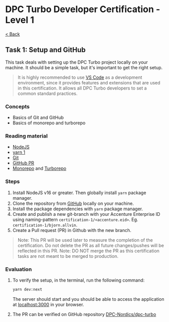 # DPC Turbo Developer Certification - Level 1

[< Back](index.md)

## Task 1: Setup and GitHub

This task deals with setting up the DPC Turbo project locally on your machine. It should be a simple task, but it's important to get the right setup.

> It is highly recommended to use [VS Code](https://code.visualstudio.com/) as a development environment, since it provides features and extensions that are used in this certification. It allows all DPC Turbo developers to set a common standard practices.

### Concepts

- Basics of Git and GitHub
- Basics of monorepo and turborepo

### Reading material

- [NodeJS](https://nodejs.org/en/)
- [yarn 1](https://classic.yarnpkg.com/en/docs)
- [Git](https://www.atlassian.com/git)
- [GitHub PR](https://docs.github.com/en/pull-requests/collaborating-with-pull-requests/proposing-changes-to-your-work-with-pull-requests/about-pull-requests)
- [Monorepo](https://monorepo.tools) and [Turborepo](https://turborepo.org)

### Steps

1. Install NodeJS v16 or greater. Then globally install `yarn` package manager.
2. Clone the repository from [GitHub](https://github.com/DPC-Nordics/dpc-turbo) locally on your machine.
3. Install the package dependencies with `yarn` package manager.
4. Create and publish a new git-branch with your Accenture Enterprise ID using naming-pattern `certification-1/<accenture.eid>`. Eg. `certification-1/bjorn.allvin`.
5. Create a Pull request (PR) in Github with the new branch.

> Note: This PR will be used later to measure the completion of the certification. Do not delete the PR as all future changes/pushes will be reflected in this PR.
> Note: DO NOT merge the PR as this certification tasks are not meant to be merged to production.

### Evaluation

1. To verify the setup, in the terminal, run the following command:

   ```bash
   yarn dev:next
   ```

   The server should start and you should be able to access the application at [localhost:3000](http://localhost:3000) in your browser.

2. The PR can be verified on GitHub repository [DPC-Nordics/dpc-turbo](https://github.com/DPC-Nordics/dpc-turbo/pulls)
